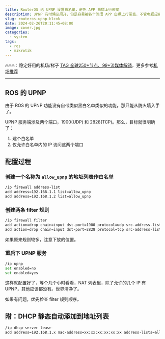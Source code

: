 ```yaml
---
title: RouterOS 给 UPNP 设置白名单，避免 APP 白嫖上行带宽
description: UPNP 有时候必须开，但是容易被各个流氓 APP 白嫖上行带宽，不管电视应用还是手机应用，都存在这些情况。
slug: routeros-upnp-blcok
date: 2024-02-26T20:11:45+08:00
image: cover.jpg
categories:
  - system
tags:
  - ros
  - mikrotik
---
```


🔥🔥🔥：稳定好用的机场/梯子 [TAG 全球250+节点、99+流媒体解锁](https://tagss04.pro/#/auth/2neqgxFl)，更多参考[机场推荐](https://alecthw.github.io/p/2023/11/airport-recommend/)

---

## ROS 的 UPNP

由于 ROS 的 UPNP 功能没有自带类似黑白名单类似的功能，那只能从防火墙入手了。

UPNP 服务端涉及两个端口，1900(UDP) 和 2828(TCP)。那么，目标就很明确了：

1. 建个白名单
2. 仅允许白名单内的 IP 访问这两个端口

## 配置过程

### 创建一个名称为 `allow_upnp` 的地址列表作白名单

```bash
/ip firewall address-list
add address=192.168.1.1 list=allow_upnp
add address=192.168.1.2 list=allow_upnp
```

### 创建两条 filter 规则

```bash
/ip firewall filter
add action=drop chain=input dst-port=1900 protocol=udp src-address-list=!allow_upnp
add action=drop chain=input dst-port=2828 protocol=tcp src-address-list=!allow_upnp
```

如果原来规则较多，注意下放的位置。

### 重启下 UPNP 服务

```bash
/ip upnp
set enabled=no
set enabled=yes
```

这样就配置好了，等个几个小时看看，NAT 列表里，除了允许的几个 IP 有 UPNP，其他应该都没有。世界清净了。

如果有问题，优先检查 filter 规则顺序。

## 附：DHCP 静态自动添加到地址列表


```bash
/ip dhcp-server lease
add address=192.168.1.x mac-address=xx:xx:xx:xx:xx:xx address-lists=allow_upnp
```
